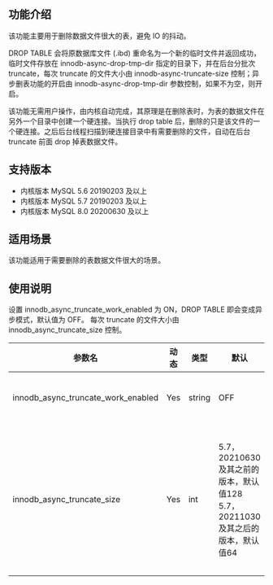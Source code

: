 ## 功能介绍
该功能主要用于删除数据文件很大的表，避免 IO 的抖动。

DROP TABLE 会将原数据库文件 (.ibd) 重命名为一个新的临时文件并返回成功，临时文件存放在 innodb-async-drop-tmp-dir 指定的目录下，并在后台分批次 truncate，每次 truncate 的文件大小由 innodb-async-truncate-size 控制；异步删表功能的开启由 innodb-async-drop-tmp-dir 参数控制，如果不为空，则开启。

该功能无需用户操作，由内核自动完成，其原理是在删除表时，为表的数据文件在另外一个目录中创建一个硬连接。当执行 drop table 后，删除的只是该文件的一个硬连接。之后后台线程扫描到硬连接目录中有需要删除的文件，自动在后台 truncate 前面 drop 掉表数据文件。

## 支持版本
- 内核版本 MySQL 5.6 20190203 及以上
- 内核版本 MySQL 5.7 20190203 及以上
- 内核版本 MySQL 8.0 20200630 及以上

## 适用场景
该功能适用于需要删除的表数据文件很大的场景。

## 使用说明
设置 innodb_async_truncate_work_enabled 为 ON，DROP TABLE 即会变成异步模式，默认值为 OFF。
每次 truncate 的文件大小由 innodb_async_truncate_size 控制。

| 参数名                             | 动态 | 类型   | 默认 | 参数值范围                        | 说明                            |
| ---------------------------------- | ---- | ------ | ---- | ------------------------- | ------------------------------ |
| innodb_async_truncate_work_enabled | Yes  | string |  OFF   | ON/OFF      | 是否开启异步清理大表          |
| innodb_async_truncate_size         | Yes  | int    | 5.7，20210630及其之前的版本，默认值128<br>5.7，20211030及其之后的版本，默认值64  | 5.7，20210630及其之前的版本，范围：128MB - 2048MB<br>5.7，20211030及其之后的版本，范围：16MB - 256MB | 异步 DROP TABLE 在后台每次 truncate 文件大小，单位MB |

